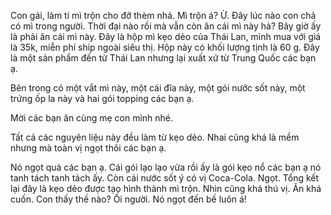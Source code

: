 Con gái, làm tí mì trộn cho đỡ thèm nhá. Mì trộn á? Ừ. Đây lúc nào con chả có mì trong người. Thời đại nào rồi mà vẫn còn ăn cái mì này hả? Bây giờ ấy là phải ăn cái mì này. Đây là hộp mì kẹo dẻo của Thái Lan, mình mua với giá là 35k, miễn phí ship ngoài siêu thị. Hộp này có khối lượng tịnh là 60 g. Đây là một sản phẩm đến từ Thái Lan nhưng lại xuất xứ từ Trung Quốc các bạn ạ.

Bên trong có một vắt mì này, một cái đĩa này, một gói nước sốt này, một trứng ốp la này và hai gói topping các bạn ạ.

Mời các bạn ăn cùng mẹ con mình nhé.

Tất cả các nguyên liệu này đều làm từ kẹo dẻo. Nhai cũng khá là mềm nhưng mà toàn vị ngọt thôi các bạn ạ.


Nó ngọt quá các bạn ạ. Cái gói lạo lạo vừa rồi ấy là gói kẹo nổ các bạn ạ nó tanh tách tanh tách ấy. Còn cái nước sốt ý có vị Coca-Cola. Ngọt. Tổng kết lại đây là kẹo dẻo được tạo hình thành mì trộn. Nhìn cũng khá thú vị. Ăn khá cuốn. Con thấy thế nào?
Ối người. Nó ngọt đến bế luôn á!
